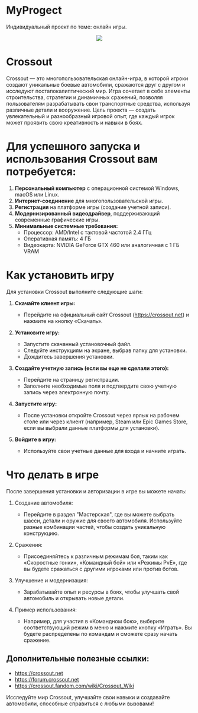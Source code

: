 # MyProgect
 Индивидуальный проект по теме: онлайн игры.
<p align = "center">
 <img src = "/RU_2ea52fa9ecde410581c5dbc586696538.jpg">
</p>

<p align = "center">
    
</p>


# Crossout
Crossout — это многопользовательская онлайн-игра, в которой игроки создают уникальные боевые автомобили, сражаются друг с другом и исследуют постапокалиптический мир. Игра сочетает в себе элементы строительства, стратегии и динамичных сражений, позволяя пользователям разрабатывать свои транспортные средства, используя различные детали и вооружение. Цель проекта — создать увлекательный и разнообразный игровой опыт, где каждый игрок может проявить свою креативность и навыки в боях.

# Для успешного запуска и использования Crossout вам потребуется:
1. **Персональный компьютер** с операционной системой Windows, macOS или Linux.
2. **Интернет-соединение** для многопользовательской игры.
3. **Регистрация** на платформе игры (создание учетной записи).
4. **Модернизированный видеодрайвер**, поддерживающий современные графические игры.
5. **Минимальные системные требования:**
    - Процессор: AMD/Intel с тактовой частотой 2.4 ГГц
    - Оперативная память: 4 ГБ
    - Видеокарта: NVIDIA GeForce GTX 460 или аналогичная с 1 ГБ VRAM

# Как установить игру
Для установки Crossout выполните следующие шаги:

1. **Скачайте клиент игры:**
    - Перейдите на официальный сайт Crossout (https://crossout.net) и нажмите на кнопку «Скачать».

2. **Установите игру:**
    - Запустите скачанный установочный файл.
    - Следуйте инструкциям на экране, выбрав папку для установки.
    - Дождитесь завершения установки.

3. **Создайте учетную запись (если вы еще не сделали этого):**
    - Перейдите на страницу регистрации.
    - Заполните необходимые поля и подтвердите свою учетную запись через электронную почту.

4. **Запустите игру:**
    - После установки откройте Crossout через ярлык на рабочем столе или через клиент (например, Steam или Epic Games Store, если вы выбрали данные платформы для установки).

5. **Войдите в игру:**
    - Используйте свои учетные данные для входа и начните играть.

# Что делать в игре
После завершения установки и авторизации в игре вы можете начать:

1. Создание автомобиля:
    - Перейдите в раздел "Мастерская", где вы можете выбрать шасси, детали и оружие для своего автомобиля. Используйте разные комбинации частей, чтобы создать уникальную конструкцию.

2. Сражения:
    - Присоединяйтесь к различным режимам боя, таким как «Скоростные гонки», «Командный бой» или «Режимы PvE», где вы будете сражаться с другими игроками или против ботов.

3. Улучшение и модернизация:
    - Зарабатывайте опыт и ресурсы в боях, чтобы улучшать свой автомобиль и открывать новые детали.

4. Пример использования:
    - Например, для участия в «Командном бою», выберите соответствующий режим в меню и нажмите кнопку «Играть». Вы будете распределены по командам и сможете сразу начать сражение.

## Дополнительные полезные ссылки:

- https://crossout.net
- https://forum.crossout.net
- https://crossout.fandom.com/wiki/Crossout_Wiki

Исследуйте мир Crossout, улучшайте свои навыки и создавайте автомобили, способные справиться с любыми вызовами!